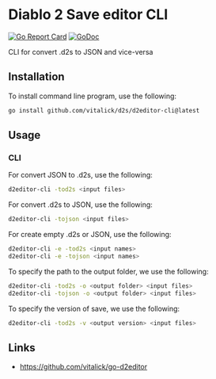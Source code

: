 # Diablo 2 Save editor CLI

[![Go Report Card](https://goreportcard.com/badge/github.com/vitalick/d2editor-cli)](https://goreportcard.com/report/github.com/vitalick/d2editor-cli)
[![GoDoc](https://godoc.org/github.com/vitalick/d2editor-cli?status.svg)](https://godoc.org/github.com/vitalick/d2editor-cli)

CLI for convert .d2s to JSON and vice-versa

## Installation

To install command line program, use the following:

```bash
go install github.com/vitalick/d2s/d2editor-cli@latest
```

## Usage
### CLI

For convert JSON to .d2s, use the following:
```bash
d2editor-cli -tod2s <input files>
```

For convert .d2s to JSON, use the following:
```bash
d2editor-cli -tojson <input files>
```

For create empty .d2s or JSON, use the following:
```bash
d2editor-cli -e -tod2s <input names>
d2editor-cli -e -tojson <input names>
```

To specify the path to the output folder, we use the following:
```bash
d2editor-cli -tod2s -o <output folder> <input files>
d2editor-cli -tojson -o <output folder> <input files>
```

To specify the version of save, we use the following:
```bash
d2editor-cli -tod2s -v <output version> <input files>
```

## Links

- https://github.com/vitalick/go-d2editor
